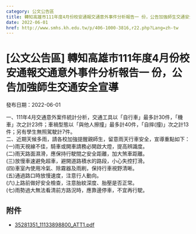 ```yaml
---
category: 公文公告區
title: 轉知高雄市111年度4月份校安通報交通意外事件分析報告一 份，公告加強師生交通安全宣導
date: 2022-06-01
href: http://www.smhs.kh.edu.tw/p/406-1000-3816,r22.php?Lang=zh-tw
---
```


# [公文公告區] 轉知高雄市111年度4月份校安通報交通意外事件分析報告一 份，公告加強師生交通安全宣導

發布日期：2022-06-01

一、111年4月交通意外案件統計分析，交通工具以「自行車」最多計30件，「機車」次之計23件；車禍型態以「與他人擦撞」最多計40件，「自摔(撞)」次之計13件；另有學生無照駕駛計7件。  
二、近期天候多雨，請各校加強提醒親師生，留意雨天行車安全，宣導重點如下：  
(一)雨天視線不佳，騎車或開車請務必開啟大燈，提高辨識度。  
(二)雨天路面濕滑，應保持行駛間之安全距離，加大煞車距離。  
(三)放慢車速避免超車，避開道路積水的路段，小心失控打滑。  
(四)車室內使用冷氣、除霧器及雨刷，保持行車視野清晰。  
(五)通過路口時放慢速度，注意行人動向。  
(六)上路前做好安全檢查，注意胎紋深度、胎壓是否正常。  
(七)雨勢過大無法看清前方路況時，應靠邊停車，不宜再行駛。

## 附件

- [35281351_11133898800_ATT1.pdf](https://www.smhs.kh.edu.tw/var/file/0/1000/attach/33/pta_3582_503947_56211.pdf)
